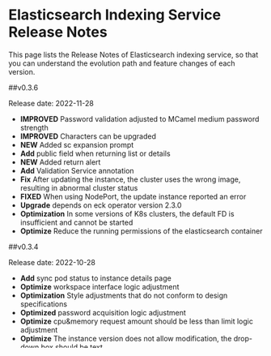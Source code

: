# Elasticsearch Indexing Service Release Notes

This page lists the Release Notes of Elasticsearch indexing service, so that you can understand the evolution path and feature changes of each version.

##v0.3.6

Release date: 2022-11-28

- **IMPROVED** Password validation adjusted to MCamel medium password strength
- **IMPROVED** Characters can be upgraded
- **NEW** Added sc expansion prompt
- **Add** public field when returning list or details
- **NEW** Added return alert
- **Add** Validation Service annotation
- **Fix** After updating the instance, the cluster uses the wrong image, resulting in abnormal cluster status
- **FIXED** When using NodePort, the update instance reported an error
- **Upgrade** depends on eck operator version 2.3.0
- **Optimization** In some versions of K8s clusters, the default FD is insufficient and cannot be started
- **Optimize** Reduce the running permissions of the elasticsearch container

##v0.3.4

Release date: 2022-10-28

- **Add** sync pod status to instance details page
- **Optimize** workspace interface logic adjustment
- **Optimization** Style adjustments that do not conform to design specifications
- **Optimized** password acquisition logic adjustment
- **Optimize** cpu&memory request amount should be less than limit logic adjustment
- **Optimize** The instance version does not allow modification, the drop-down box should be text
- **Fix** Update the instance service settings, confirm that there is no response, and cannot be submitted
- **NEW** Add interface to get user list
- **New** support arm architecture

##v0.3.2

Release date: 2022-9-25

### APIs

- **NEW** Added pagination function to the list page
- **NEW** Added the function of modifying the configuration
- **NEW** Added the ability to return modifiable configuration items
- **NEW** Change the limitation of creating instances to the cluster level instead of the namespace level
- **NEW** Added splicing function of monitoring address
- **NEW** Added the ability to modify the version number
- **NEW** Modify the underlying update logic to patch logic
- **Add** uniformly adjust the timestamp api field to int64
- **NEW** The single-test coverage rate has been increased to 43%
- **NEW** Add workspace interface for docking with global management
- **NEW** Docking insight injected into dashboard through crd
- **NEW** Update the release note script to implement the release-process specification

### Install

- **NEW** Support helm deploy eck-operator
- **NEW** Support helm to deploy mcamel-elasticsearch service

### Documentation

- **NEW** First release of documentation website
- **Add** function description
- **Add** Product Advantages
- **NEW** What is Elasticsearch
- **NEW** Basic concept
- **NEW** Cluster Capacity Planning